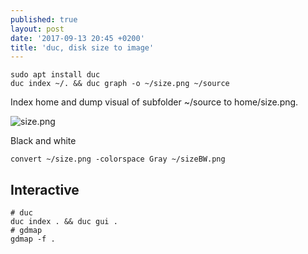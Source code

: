 ```yaml
---
published: true
layout: post
date: '2017-09-13 20:45 +0200'
title: 'duc, disk size to image'
---
```

    sudo apt install duc
    duc index ~/. && duc graph -o ~/size.png ~/source
    
Index home and dump visual of subfolder ~/source to home/size.png.

![size.png]({{site.baseurl}}/media/size.png)

Black and white

    convert ~/size.png -colorspace Gray ~/sizeBW.png
    
## Interactive

    # duc
    duc index . && duc gui .
    # gdmap
    gdmap -f .
